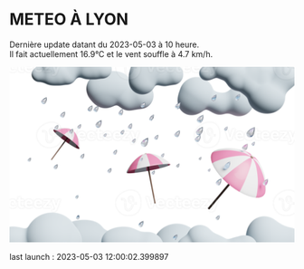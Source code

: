 # METEO À LYON

Dernière update datant du 2023-05-03 à 10 heure.  
Il fait actuellement 16.9°C et le vent souffle à 4.7 km/h.      

![](./.github/rain.png)

last launch : 2023-05-03 12:00:02.399897
